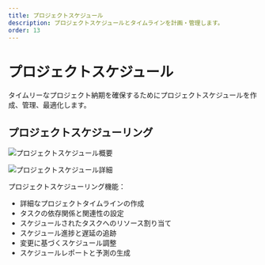 ```yaml
---
title: プロジェクトスケジュール
description: プロジェクトスケジュールとタイムラインを計画・管理します。
order: 13
---
```


# プロジェクトスケジュール

タイムリーなプロジェクト納期を確保するためにプロジェクトスケジュールを作成、管理、最適化します。

## プロジェクトスケジューリング

![プロジェクトスケジュール概要](/guide-books/web-version/13-project-schedule-1.jpg)

![プロジェクトスケジュール詳細](/guide-books/web-version/13-project-schedule-2.jpg)

プロジェクトスケジューリング機能：
- 詳細なプロジェクトタイムラインの作成
- タスクの依存関係と関連性の設定
- スケジュールされたタスクへのリソース割り当て
- スケジュール進捗と遅延の追跡
- 変更に基づくスケジュール調整
- スケジュールレポートと予測の生成

